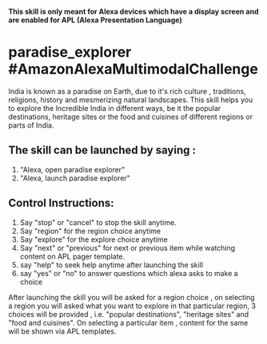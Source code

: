 
**This skill is only meant for Alexa devices which have a display screen and are enabled for APL (Alexa Presentation Language)**

# paradise_explorer #AmazonAlexaMultimodalChallenge


India is known as a paradise on Earth, due to it's rich culture , traditions, religions, history and mesmerizing natural landscapes. This skill helps you to explore the Incredible India in different ways, be it the popular destinations, heritage sites or the food and cuisines of different regions or parts of India.


## The skill can be launched by saying :
1. "Alexa, open paradise explorer"
2. "Alexa, launch paradise explorer"

## Control Instructions:
1. Say "stop"  or "cancel" to stop the skill anytime.
2. Say "region" for the region choice anytime
3. Say "explore" for the explore choice anytime
2. Say "next" or "previous" for next or previous item while watching content on APL pager template.
3. say "help" to seek help anytime after launching the skill
4. say "yes" or "no" to answer questions which alexa asks to make a choice

After launching the skill you will be asked for a region choice , on selecting a region you will asked what you want to explore in that particular region, 3 choices will be provided , i.e. "popular destinations", "heritage sites" and "food and cuisines". On selecting a particular item , content for the same will be shown via APL templates. 
